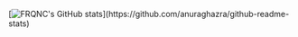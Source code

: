 [![FRQNC's GitHub stats]([https://github-readme-stats.vercel.app/api?username=FRQNC](https://github-readme-stats-rho-eight-25.vercel.app/api?username=FRQNC))](https://github.com/anuraghazra/github-readme-stats)

<!--
**FRQNC/FRQNC** is a ✨ _special_ ✨ repository because its `README.md` (this file) appears on your GitHub profile.

Here are some ideas to get you started:

- 🔭 I’m currently working on ...
- 🌱 I’m currently learning ...
- 👯 I’m looking to collaborate on ...
- 🤔 I’m looking for help with ...
- 💬 Ask me about ...
- 📫 How to reach me: ...
- 😄 Pronouns: ...
- ⚡ Fun fact: ...
-->
